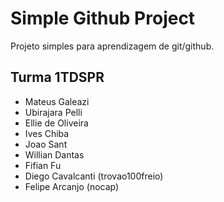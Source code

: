 # Simple Github Project

Projeto simples para aprendizagem de git/github.

## Turma 1TDSPR


+ Mateus Galeazi
+ Ubirajara Pelli
+ Ellie de Oliveira
+ Ives Chiba
+ Joao Sant
+ Willian Dantas
+ Fifian Fu
+ Diego Cavalcanti (trovao100freio)
+ Felipe Arcanjo (nocap)